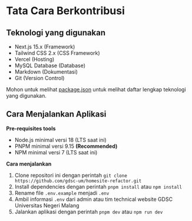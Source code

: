 # Tata Cara Berkontribusi

## Teknologi yang digunakan

- Next.js 15.x (Framework)
- Tailwind CSS 2.x (CSS Framework)
- Vercel (Hosting)
- MySQL Database (Database)
- Markdown (Dokumentasi)
- Git (Version Control)

Mohon untuk melihat [package.json](package.json) untuk melihat daftar lengkap teknologi yang digunakan.

## Cara Menjalankan Aplikasi

**Pre-requisites tools**

- Node.js minimal versi 18 (LTS saat ini)
- PNPM minimal versi 9.15 **(Recommended)**
- NPM minimal versi 7 (LTS saat ini)

**Cara menjalankan**

1. Clone repositori ini dengan perintah `git clone https://github.com/gdsc-um/homesite-refactor.git`
2. Install dependencies dengan perintah `pnpm install` atau `npm install`
3. Rename file `.env.example` menjadi `.env`
4. Ambil informasi `.env` dari admin atau tim technical website GDSC Universitas Negeri Malang
5. Jalankan aplikasi dengan perintah `pnpm dev` atau `npm run dev`